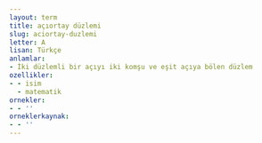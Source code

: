 ```yaml
---
layout: term
title: açıortay düzlemi
slug: aciortay-duzlemi
letter: A
lisan: Türkçe
anlamlar:
- İki düzlemli bir açıyı iki komşu ve eşit açıya bölen düzlem
ozellikler:
- - isim
  - matematik
ornekler:
- - ''
orneklerkaynak:
- - ''
---
```

